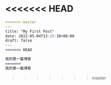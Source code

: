 <<<<<<< HEAD
=======
```markdown
>>>>>>> master
---
title: "My First Post"
date: 2022-05-04T13:25:38+08:00
draft: false
---
<<<<<<< HEAD

我的第一篇博客
=======
我的第一篇博客
```
>>>>>>> master
